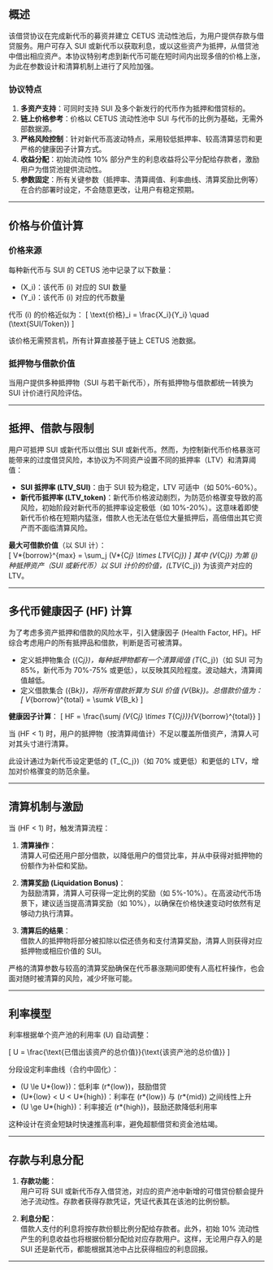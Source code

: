 ## 概述

该借贷协议在完成新代币的募资并建立 CETUS 流动性池后，为用户提供存款与借贷服务。用户可存入 SUI 或新代币以获取利息，或以这些资产为抵押，从借贷池中借出相应资产。本协议特别考虑到新代币可能在短时间内出现多倍的价格上涨，为此在参数设计和清算机制上进行了风险加强。

### 协议特点

1. **多资产支持**：可同时支持 SUI 及多个新发行的代币作为抵押和借贷标的。
2. **链上价格参考**：价格以 CETUS 流动性池中 SUI 与代币的比例为基础，无需外部数据源。
3. **严格风险控制**：针对新代币高波动特点，采用较低抵押率、较高清算惩罚和更严格的健康因子计算方式。
4. **收益分配**：初始流动性 10% 部分产生的利息收益将公平分配给存款者，激励用户为借贷池提供流动性。
5. **参数固定**：所有关键参数（抵押率、清算阈值、利率曲线、清算奖励比例等）在合约部署时设定，不会随意更改，让用户有稳定预期。

---

## 价格与价值计算

### 价格来源

每种新代币与 SUI 的 CETUS 池中记录了以下数量：

- \(X_i\)：该代币 \(i\) 对应的 SUI 数量
- \(Y_i\)：该代币 \(i\) 对应的代币数量

代币 \(i\) 的价格近似为：
\[
\text{价格}\_i = \frac{X_i}{Y_i} \quad (\text{SUI/Token})
\]

该价格无需预言机，所有计算直接基于链上 CETUS 池数据。

### 抵押物与借款价值

当用户提供多种抵押物（SUI 与若干新代币），所有抵押物与借款都统一转换为 SUI 计价进行风险评估。

---

## 抵押、借款与限制

用户可抵押 SUI 或新代币以借出 SUI 或新代币。然而，为控制新代币价格暴涨可能带来的过度借贷风险，本协议为不同资产设置不同的抵押率（LTV）和清算阈值：

- **SUI 抵押率 (LTV_SUI)**：由于 SUI 较为稳定，LTV 可适中（如 50%-60%）。
- **新代币抵押率 (LTV_token)**：新代币价格波动剧烈，为防范价格骤变导致的高风险，初始阶段对新代币的抵押率设定极低（如 10%-20%）。这意味着即使新代币价格在短期内猛涨，借款人也无法在低位大量抵押后，高倍借出其它资产而不面临清算风险。

**最大可借款价值**（以 SUI 计）：  
\[
V*{borrow}^{max} = \sum_j (V*{C*j} \times LTV*{C*j})
\]
其中 \(V*{C*j}\) 为第 \(j\) 种抵押资产（SUI 或新代币）以 SUI 计价的价值，\(LTV*{C_j}\) 为该资产对应的 LTV。

---

## 多代币健康因子 (HF) 计算

为了考虑多资产抵押和借款的风险水平，引入健康因子 (Health Factor, HF)。HF 综合考虑用户的所有抵押品和借款，判断是否可被清算。

- 定义抵押物集合 \(\{C*j\}\)，每种抵押物都有一个清算阈值 \(T*{C_j}\)（如 SUI 可为 85%，新代币为 70%-75% 或更低），以反映其风险程度。波动越大，清算阈值越低。
- 定义借款集合 \(\{B*k\}\)，将所有借款折算为 SUI 价值 \(V*{B*k}\)。总借款价值为：
  \[
  V*{borrow}^{total} = \sum*k V*{B_k}
  \]

**健康因子计算**：
\[
HF = \frac{\sum*j (V*{C*j} \times T*{C*j})}{V*{borrow}^{total}}
\]

当 \(HF < 1\) 时，用户的抵押物（按清算阈值计）不足以覆盖所借资产，清算人可对其头寸进行清算。

此设计通过为新代币设定更低的 \(T\_{C_j}\)（如 70% 或更低）和更低的 LTV，增加对价格骤变的防范余量。

---

## 清算机制与激励

当 \(HF < 1\) 时，触发清算流程：

1. **清算操作**：  
   清算人可偿还用户部分借款，以降低用户的借贷比率，并从中获得对抵押物的份额作为补偿和奖励。

2. **清算奖励 (Liquidation Bonus)**：  
   为鼓励清算，清算人可获得一定比例的奖励（如 5%-10%）。在高波动代币场景下，建议适当提高清算奖励（如 10%），以确保在价格快速变动时依然有足够动力执行清算。

3. **清算后的结果**：  
   借款人的抵押物将部分被扣除以偿还债务和支付清算奖励，清算人则获得对应抵押物或相应价值的 SUI。

严格的清算参数与较高的清算奖励确保在代币暴涨期间即使有人高杠杆操作，也会面对随时被清算的风险，减少坏账可能。

---

## 利率模型

利率根据单个资产池的利用率 \(U\) 自动调整：

\[
U = \frac{\text{已借出该资产的总价值}}{\text{该资产池的总价值}}
\]

分段设定利率曲线（合约中固化）：

- \(U \le U*{low}\)：低利率 \(r*{low}\)，鼓励借贷
- \(U*{low} < U < U*{high}\)：利率在 \(r*{low}\) 与 \(r*{mid}\) 之间线性上升
- \(U \ge U*{high}\)：利率接近 \(r*{high}\)，鼓励还款降低利用率

这种设计在资金短缺时快速推高利率，避免超额借贷和资金池枯竭。

---

## 存款与利息分配

1. **存款功能**：  
   用户可将 SUI 或新代币存入借贷池，对应的资产池中新增的可借贷份额会提升池子流动性。存款者获得存款凭证，凭证代表其在该池的比例份额。

2. **利息分配**：  
   借款人支付的利息将按存款份额比例分配给存款者。此外，初始 10% 流动性产生的利息收益也将根据份额分配给对应存款用户。这样，无论用户存入的是 SUI 还是新代币，都能根据其池中占比获得相应的利息回报。

---

<!-- ## 使用示例

1. **抵押与借款示例**：
   用户 A 抵押 100 SUI (清算阈值 85%) 和价值 100 SUI 的新代币 (清算阈值 70%)。
   整体清算参考价值：
   \[
   100 \times 0.85 + 100 \times 0.70 = 85 + 70 = 155 \text{ SUI}
   \]

   若 A 想借出 70 SUI 价值的代币或 SUI，则：
   \[
   HF = \frac{155}{70} \approx 2.21 > 1
   \]
   非常安全。

   若代币价格暴涨，增加抵押价值，A 不能无限度借出更多资产，因为代币 LTV 很低，即使价格翻倍，也无法轻易突破预先设定的严格上限。

2. **清算示例**：
   假设价格变化后导致 A 的 HF 降至 0.9，清算人可偿还 A 一定数量的借款并从中获得 A 抵押物的部分份额外加 10% 清算奖励。此举确保即使新代币暴涨暴跌，也有足够的人愿意参与清算，使借贷池免遭损失。

---

## 参数设定建议

- **LTV 与清算阈值**：
  - SUI：LTV = 50%-60%，清算阈值 = 85%
  - 新代币：LTV = 10%-20%，清算阈值 = 70%-75%
- **清算奖励**：
  为强化风险控制，新代币清算奖励可略高于传统资产(如 SUI)，例如统一定为 10%。

- **利率曲线**：
  根据实际市场情况预设静态值，无需后期修改。例如：
  - \(U*{low} = 30%\), \(U*{high} = 80%\)
  - \(r*{low} = 5%\), \(r*{mid} = 15%\), \(r\_{high} = 50%\)

上述参数为范例，实际数值可在合约部署时根据发行方策略确定。

---

## 总结

该方案在考虑多代币抵押和价格高度波动的情况下，通过更严格的 LTV 和清算阈值、较高的清算奖励、以及基于 CETUS 池实时价格的健康因子计算，确保了在无外部预言机的情况下依然能实现稳健的借贷服务。用户可安全地存入资产赚取利息或抵押后借出资产，而开发者则能以此为基础进一步构建稳定、高效的去中心化金融生态。 -->
